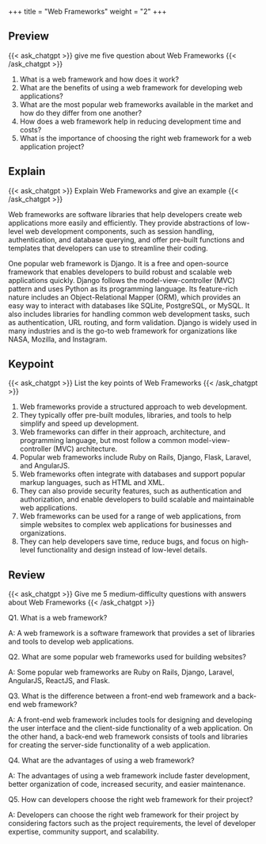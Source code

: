 +++
title = "Web Frameworks"
weight = "2"
+++
## Preview
{{< ask_chatgpt >}}
give me five question about Web Frameworks
{{< /ask_chatgpt >}}



1. What is a web framework and how does it work?
2. What are the benefits of using a web framework for developing web applications?
3. What are the most popular web frameworks available in the market and how do they differ from one another?
4. How does a web framework help in reducing development time and costs?
5. What is the importance of choosing the right web framework for a web application project?   

## Explain
{{< ask_chatgpt >}}
Explain Web Frameworks and give an example
{{< /ask_chatgpt >}}



Web frameworks are software libraries that help developers create web applications more easily and efficiently. They provide abstractions of low-level web development components, such as session handling, authentication, and database querying, and offer pre-built functions and templates that developers can use to streamline their coding.

One popular web framework is Django. It is a free and open-source framework that enables developers to build robust and scalable web applications quickly. Django follows the model-view-controller (MVC) pattern and uses Python as its programming language. Its feature-rich nature includes an Object-Relational Mapper (ORM), which provides an easy way to interact with databases like SQLite, PostgreSQL, or MySQL. It also includes libraries for handling common web development tasks, such as authentication, URL routing, and form validation. Django is widely used in many industries and is the go-to web framework for organizations like NASA, Mozilla, and Instagram.   

## Keypoint
{{< ask_chatgpt >}}
List the key points of Web Frameworks
{{< /ask_chatgpt >}}



1. Web frameworks provide a structured approach to web development.
2. They typically offer pre-built modules, libraries, and tools to help simplify and speed up development.
3. Web frameworks can differ in their approach, architecture, and programming language, but most follow a common model-view-controller (MVC) architecture.
4. Popular web frameworks include Ruby on Rails, Django, Flask, Laravel, and AngularJS.
5. Web frameworks often integrate with databases and support popular markup languages, such as HTML and XML.
6. They can also provide security features, such as authentication and authorization, and enable developers to build scalable and maintainable web applications.
7. Web frameworks can be used for a range of web applications, from simple websites to complex web applications for businesses and organizations.
8. They can help developers save time, reduce bugs, and focus on high-level functionality and design instead of low-level details.   

## Review
{{< ask_chatgpt >}}
Give me 5 medium-difficulty questions with answers about Web Frameworks
{{< /ask_chatgpt >}}



Q1. What is a web framework?

A: A web framework is a software framework that provides a set of libraries and tools to develop web applications.

Q2. What are some popular web frameworks used for building websites?

A: Some popular web frameworks are Ruby on Rails, Django, Laravel, AngularJS, ReactJS, and Flask.

Q3. What is the difference between a front-end web framework and a back-end web framework?

A: A front-end web framework includes tools for designing and developing the user interface and the client-side functionality of a web application. On the other hand, a back-end web framework consists of tools and libraries for creating the server-side functionality of a web application.

Q4. What are the advantages of using a web framework?

A: The advantages of using a web framework include faster development, better organization of code, increased security, and easier maintenance.

Q5. How can developers choose the right web framework for their project?

A: Developers can choose the right web framework for their project by considering factors such as the project requirements, the level of developer expertise, community support, and scalability.   

